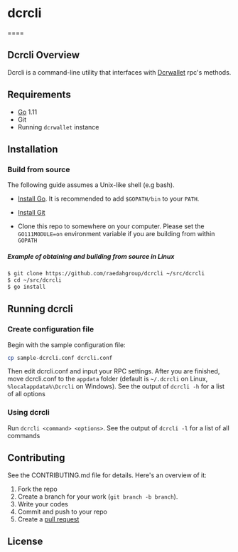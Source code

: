 # dcrcli
====

## Dcrcli Overview 

Dcrcli is a command-line utility that interfaces with [Dcrwallet](https://github.com/decred/dcrwallet) rpc's methods.

## Requirements 
* [Go](http://golang.org) 1.11 
* Git
* Running `dcrwallet` instance 

## Installation 

### Build from source

The following guide assumes a Unix-like shell (e.g bash).

* [Install Go](http://golang.org/doc/install).
It is recommended to add `$GOPATH/bin` to your `PATH`.

* [Install Git](https://git-scm.com)

* Clone this repo to somewhere on your computer. Please set the `GO111MODULE=on` environment variable if you are building from within `GOPATH`

##### Example of obtaining and building from source in Linux 
```bash 
$ git clone https://github.com/raedahgroup/dcrcli ~/src/dcrcli 
$ cd ~/src/dcrcli 
$ go install 
```

## Running dcrcli 

### Create configuration file 

Begin with the sample configuration file:

```bash 
cp sample-dcrcli.conf dcrcli.conf 
``` 

Then edit dcrcli.conf and input your RPC settings. After you are finished, move dcrcli.conf to the `appdata` folder (default is `~/.dcrcli` on Linux, `%localappdata%\Dcrcli` on Windows). See the output of `dcrcli -h` for a list of all options

### Using dcrcli

Run `dcrcli <command> <options>`. See the output of `dcrcli -l` for a list of all commands

## Contributing 

See the CONTRIBUTING.md file for details. Here's an overview of it: 

1. Fork the repo
1. Create a branch for your work (`git branch -b branch`).
3. Write your codes 
4. Commit and push to your repo
5. Create a [pull request](https://github.com/raedahgroup/dcrcli)

## License
